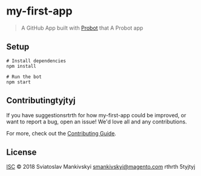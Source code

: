 # my-first-app

> A GitHub App built with [Probot](https://probot.github.io) that A Probot app

## Setup

```shrthrth
# Install dependencies
npm install

# Run the bot
npm start
```

## Contributingtyjtyj

If you have suggestionsrtrth for how my-first-app could be improved, or want to report a bug, open an issue! We'd love all and any contributions.

For more, check out the [Contributing Guide](CONTRIBUTING.md).

## License

[ISC](LICENSE) © 2018 Sviatoslav Mankivskyi <smankivskyi@magento.com>
rthrth
5tyjtyj

